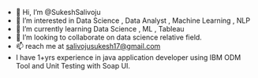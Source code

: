 - 👋 Hi, I’m @SukeshSalivoju
- 👀 I’m interested in Data Science , Data Analyst , Machine Learning , NLP
- 🌱 I’m currently learning Data Science , ML , Tableau 
- 💞️ I’m looking to collaborate on data science relative field.
- 📫 reach me at salivojusukesh17@gmail.com 
- I have 1+yrs experience in java application developer using IBM ODM Tool and Unit Testing with Soap UI.
